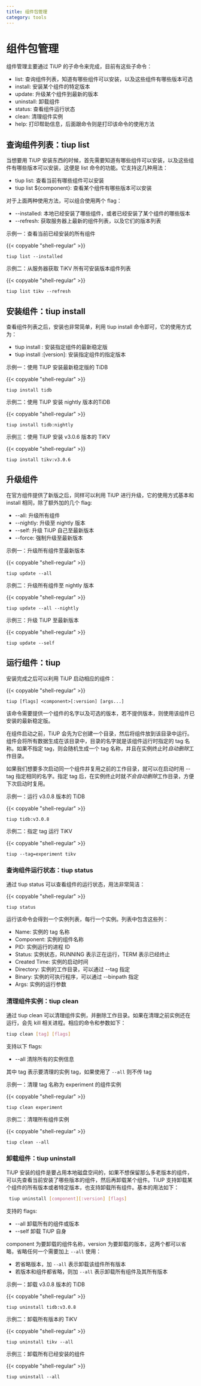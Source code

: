 ```yaml
---
title: 组件包管理
category: tools
---
```


# 组件包管理

组件管理主要通过 TiUP 的子命令来完成，目前有这些子命令：

- list: 查询组件列表，知道有哪些组件可以安装，以及这些组件有哪些版本可选
- install: 安装某个组件的特定版本
- update: 升级某个组件到最新的版本
- uninstall: 卸载组件
- status: 查看组件运行状态
- clean: 清理组件实例
- help: 打印帮助信息，后面跟命令则是打印该命令的使用方法

## 查询组件列表：tiup list

当想要用 TiUP 安装东西的时候，首先需要知道有哪些组件可以安装，以及这些组件有哪些版本可以安装，这便是 list 命令的功能。它支持这几种用法：

- tiup list: 查看当前有哪些组件可以安装
- tiup list ${component}: 查看某个组件有哪些版本可以安装

对于上面两种使用方法，可以组合使用两个 flag：

- --installed: 本地已经安装了哪些组件，或者已经安装了某个组件的哪些版本
- --refresh: 获取服务器上最新的组件列表，以及它们的版本列表

示例一：查看当前已经安装的所有组件

{{< copyable "shell-regular" >}}

```shell
tiup list --installed
```

示例二：从服务器获取 TiKV 所有可安装版本组件列表

{{< copyable "shell-regular" >}}

```shell
tiup list tikv --refresh
```

## 安装组件：tiup install

查看组件列表之后，安装也非常简单，利用 tiup install 命令即可，它的使用方式为：

- tiup install <component>: 安装指定组件的最新稳定版
- tiup install <component>:[version]: 安装指定组件的指定版本

示例一：使用 TiUP 安装最新稳定版的 TiDB

{{< copyable "shell-regular" >}}

```shell
tiup install tidb
```

示例二：使用 TiUP 安装 nightly 版本的TiDB

{{< copyable "shell-regular" >}}

```shell
tiup install tidb:nightly
```

示例三：使用 TiUP 安装 v3.0.6 版本的 TiKV

{{< copyable "shell-regular" >}}

```shell
tiup install tikv:v3.0.6
```

## 升级组件

在官方组件提供了新版之后，同样可以利用 TiUP 进行升级，它的使用方式基本和 install 相同，除了额外加的几个 flag:

- --all: 升级所有组件
- --nightly: 升级至 nightly 版本
- --self: 升级 TiUP 自己至最新版本
- --force: 强制升级至最新版本

示例一：升级所有组件至最新版本

{{< copyable "shell-regular" >}}

```shell
tiup update --all
```

示例二：升级所有组件至 nightly 版本

{{< copyable "shell-regular" >}}

```shell
tiup update --all --nightly
```

示例三：升级 TiUP 至最新版本

{{< copyable "shell-regular" >}}

```shell
tiup update --self
```

## 运行组件：tiup <component>

安装完成之后可以利用 TiUP 启动相应的组件：

{{< copyable "shell-regular" >}}

```shell
tiup [flags] <component>[:version] [args...]
```

该命令需要提供一个组件的名字以及可选的版本，若不提供版本，则使用该组件已安装的最新稳定版。

在组件启动之前，TiUP 会先为它创建一个目录，然后将组件放到该目录中运行。组件会将所有数据生成在该目录中，目录的名字就是该组件运行时指定的 tag 名称。如果不指定 tag，则会随机生成一个 tag 名称，并且在实例终止时*自动删除*工作目录。

如果我们想要多次启动同一个组件并复用之前的工作目录，就可以在启动时用 --tag 指定相同的名字。指定 tag 后，在实例终止时就*不会自动删除*工作目录，方便下次启动时复用。

示例一：运行 v3.0.8 版本的 TiDB

{{< copyable "shell-regular" >}}

```shell
tiup tidb:v3.0.8
```

示例二：指定 tag 运行 TiKV

{{< copyable "shell-regular" >}}

```shell
tiup --tag=experiment tikv
```

### 查询组件运行状态：tiup status

通过 tiup status 可以查看组件的运行状态，用法非常简洁：

{{< copyable "shell-regular" >}}

```shell
tiup status
```

运行该命令会得到一个实例列表，每行一个实例。列表中包含这些列：

- Name: 实例的 tag 名称
- Component: 实例的组件名称
- PID: 实例运行的进程 ID
- Status: 实例状态，RUNNING 表示正在运行，TERM 表示已经终止
- Created Time: 实例的启动时间
- Directory: 实例的工作目录，可以通过 --tag 指定
- Binary: 实例的可执行程序，可以通过 --binpath 指定
- Args: 实例的运行参数

### 清理组件实例：tiup clean

通过 tiup clean 可以清理组件实例，并删除工作目录。如果在清理之前实例还在运行，会先 kill 相关进程。相应的命令和参数如下：

```bash
tiup clean [tag] [flags]
```

支持以下 flags:

- --all 清除所有的实例信息

其中 tag 表示要清理的实例 tag，如果使用了 `--all` 则不传 tag

示例一：清理 tag 名称为 experiment 的组件实例

{{< copyable "shell-regular" >}}

```shell
tiup clean experiment
```

示例二：清理所有组件实例

{{< copyable "shell-regular" >}}

```shell
tiup clean --all
```

### 卸载组件：tiup uninstall

TiUP 安装的组件是要占用本地磁盘空间的，如果不想保留那么多老版本的组件，可以先查看当前安装了哪些版本的组件，然后再卸载某个组件。TiUP 支持卸载某个组件的所有版本或者特定版本，也支持卸载所有组件。基本的用法如下：

```bash
 tiup uninstall [component][:version] [flags]
```

支持的 flags:

- --all 卸载所有的组件或版本
- --self 卸载 TiUP 自身

component 为要卸载的组件名称，version 为要卸载的版本，这两个都可以省略，省略任何一个需要加上 `--all` 使用：

- 若省略版本，加 `--all` 表示卸载该组件所有版本
- 若版本和组件都省略，则加 `--all` 表示卸载所有组件及其所有版本

示例一：卸载 v3.0.8 版本的 TiDB

{{< copyable "shell-regular" >}}

```shell
tiup uninstall tidb:v3.0.8
```

示例二：卸载所有版本的 TiKV

{{< copyable "shell-regular" >}}

```shell
tiup uninstall tikv --all
```

示例三：卸载所有已经安装的组件

{{< copyable "shell-regular" >}}

```shell
tiup uninstall --all
```